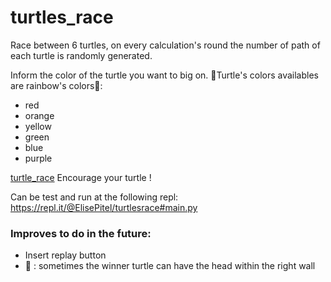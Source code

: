 # turtles_race
Race between 6 turtles, on every calculation's round the number of path of each turtle is randomly generated. 


Inform the color of the turtle you want to big on. 
🐢Turtle's colors availables are rainbow's colors🌈: 
- red
- orange
- yellow
- green
- blue
- purple 

[turtle_race](https://github.com/elisepitel/turtles_race/blob/main/turtle_race.jpg)
Encourage your turtle !


Can be test and run at the following repl: 
https://repl.it/@ElisePitel/turtlesrace#main.py



### Improves to do in the future: 
- Insert replay button
- 🐛 : sometimes the winner turtle can have the head within the right wall
